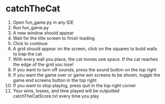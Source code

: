 # catchTheCat

1. Open fun_game.py in any IDE
2. Run fun_game.py
3. A new window should appear
4. Wait for the title screen to finish loading
5. Click to continue
6. A grid should appear on the screen, click on the squares to build walls to trap the cat
7. With every wall you place, the cat moves one space. If the cat reaches the edge of the grid you lose!
8. If you want to turn off sounds, press the sound button on the top right
9. If you want the game over or game win screens to be shown, toggle the game end screens button in the top right
10. If you want to stop playing, press quit in the top right corner
11. Your wins, losses, and time played will be outputted catchTheCatScore.txt every time you play
